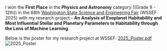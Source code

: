 I won the **First Place** in the **Physics and Astronomy** category ((Grade 9 - 12th)) in the 68th [Washington State Science and Engineering Fair](https://wssef.org/) (WSSEF 2025) with my research project - **An Analysis of Exoplanet Habitability and Most Influential Stellar and Planetary Parameters to Habitability through the Lens of Machine Learning**. 

Below is the poster for my research project at WSSEF:
[2025_Poster.pdf](https://github.com/user-attachments/files/19543931/2025_Poster.pdf)
![2025_Poster](https://github.com/user-attachments/assets/5058c2f0-7ffb-4b84-b1a4-855829a1399d)
